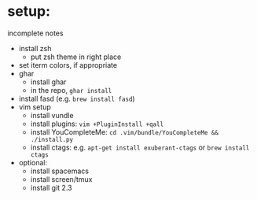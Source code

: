 # setup:

incomplete notes

- install zsh
  - put zsh theme in right place
- set iterm colors, if appropriate
- ghar
  - install ghar
  - in the repo, `ghar install`
- install fasd (e.g. `brew install fasd`)
- vim setup
  - install vundle
  - install plugins: `vim +PluginInstall +qall`
  - install YouCompleteMe: `cd .vim/bundle/YouCompleteMe && ./install.py`
  - install ctags: e.g. `apt-get install exuberant-ctags` or `brew install ctags`
- optional:
  - install spacemacs
  - install screen/tmux
  - install git 2.3
